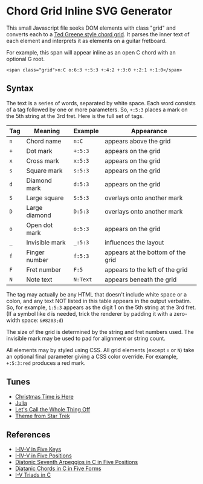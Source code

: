 # Chord Grid Inline SVG Generator

This small Javascript file seeks DOM elements with class "grid" and converts each to a [Ted Greene style chord grid](https://www.tedgreene.com/teaching/chords.asp). It parses the inner text of each element and interprets it as elements on a guitar fretboard.

For example, this span will appear inline as an open C chord with an optional G root.

    <span class="grid">n:C o:6:3 +:5:3 +:4:2 +:3:0 +:2:1 +:1:0</span>

## Syntax

The text is a series of words, separated by white space. Each word consists of a tag followed by one or more parameters. So, `+:5:3` places a mark on the 5th string at the 3rd fret. Here is the full set of tags.

| Tag | Meaning        | Example   | Appearance                        |
|-----|----------------|-----------|-----------------------------------|
| `n` | Chord name     | `n:C`     | appears above the grid            |
| `+` | Dot mark       | `+:5:3`   | appears on the grid               |
| `x` | Cross mark     | `x:5:3`   | appears on the grid               |
| `s` | Square mark    | `s:5:3`   | appears on the grid               |
| `d` | Diamond mark   | `d:5:3`   | appears on the grid               |
| `S` | Large square   | `S:5:3`   | overlays onto another mark        |
| `D` | Large diamond  | `D:5:3`   | overlays onto another mark        |
| `o` | Open dot mark  | `o:5:3`   | appears on the grid               |
| `_` | Invisible mark | `_:5:3`   | influences the layout             |
| `f` | Finger number  | `f:5:3`   | appears at the bottom of the grid |
| `F` | Fret number    | `F:5`     | appears to the left of the grid   |
| `N` | Note text      | `N:Text`  | appears beneath the grid          |

The tag may actually be any HTML that doesn't include white space or a colon, and any text NOT listed in this table appears in the output verbatim. So, for example, `1:5:3` appears as the digit 1 on the 5th string at the 3rd fret. (If a symbol like `d` is needed, trick the renderer by padding it with a zero-width space: `&#8203;d`)

The size of the grid is determined by the string and fret numbers used. The invisible mark may be used to pad for alignment or string count.

All elements may by styled using CSS. All grid elements (except `n` or `N`) take an optional final parameter giving a CSS color override. For example, `+:5:3:red` produces a red mark. 

## Tunes

- [Christmas Time is Here](christmas-time-is-here.html)
- [Julia](julia.html)
- [Let's Call the Whole Thing Off](lets-call-the-whole-thing-off.html)
- [Theme from Star Trek](star-trek.html)

## References

- [I-IV-V in Five Keys](I-IV-V-in-five-keys.html)
- [I-IV-V in Five Positions](I-IV-V-in-five-positions.html)
- [Diatonic Seventh Arpeggios in C in Five Positions](c-seventh-arpeggios.html)
- [Diatanic Chords in C in Five Forms](diatonic-chords-in-five-forms.html)
- [I-V Triads in C](c-I-V-triads.html)
